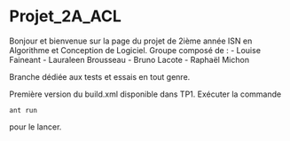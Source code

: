 # Projet_2A_ACL
Bonjour et bienvenue sur la page du projet de 2ième année ISN en Algorithme et Conception de Logiciel.  Groupe composé de : - Louise Faineant - Lauraleen Brousseau - Bruno Lacote - Raphaël Michon


Branche dédiée aux tests et essais en tout genre.


Première version du build.xml disponible dans TP1.
Exécuter la commande 
```
ant run
```
pour le lancer.
